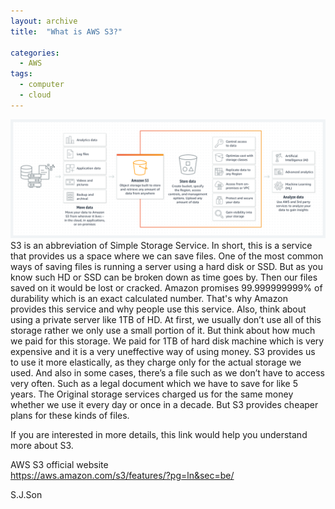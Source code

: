```yaml
---
layout: archive
title:  "What is AWS S3?"

categories:
  - AWS
tags:
  - computer
  - cloud
---
```





![s3](/assets/images/s3.png)
 S3 is an abbreviation of Simple Storage Service.
 In short, this is a service that provides us a space where we can save files.
 One of the most common ways of saving files is running a server using a hard disk or SSD.
 But as you know such HD or SSD can be broken down as time goes by.
 Then our files saved on it would be lost or cracked.
 Amazon promises 99.999999999% of durability which is an exact calculated number.
 That's why Amazon provides this service and why people use this service.
 Also, think about using a private server like 1TB of HD.
 At first, we usually don’t use all of this storage rather we only use a small portion of it.
 But think about how much we paid for this storage.
 We paid for 1TB of hard disk machine which is very expensive and it is a very uneffective way of using money.
 S3 provides us to use it more elastically, as they charge only for the actual storage we used.
 And also in some cases, there’s a file such as we don’t have to access very often. Such as a legal document which we have to save for like 5 years. The Original storage services charged us for the same money whether we use it every day or once in a decade. But S3 provides cheaper plans for these kinds of files.   

 If you are interested in more details, this link would help you understand more about S3.

 AWS S3 official website    
 <https://aws.amazon.com/s3/features/?pg=ln&sec=be/>


 S.J.Son
